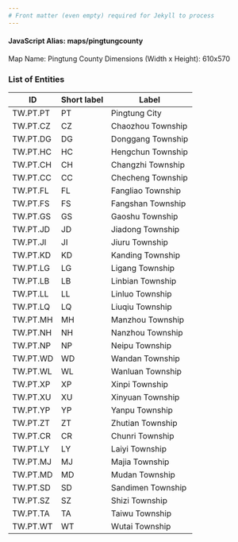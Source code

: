 ```yaml
---
# Front matter (even empty) required for Jekyll to process
---
```


#### JavaScript Alias: maps/pingtungcounty

Map Name: Pingtung County
Dimensions (Width x Height): 610x570





### List of Entities

ID | Short label | Label
---|---|---|
TW.PT.PT | PT | Pingtung City
TW.PT.CZ | CZ | Chaozhou Township
TW.PT.DG | DG | Donggang Township
TW.PT.HC | HC | Hengchun Township		
TW.PT.CH | CH | Changzhi Township
TW.PT.CC | CC | Checheng Township
TW.PT.FL | FL | Fangliao Township
TW.PT.FS | FS | Fangshan Township		
TW.PT.GS | GS | Gaoshu Township
TW.PT.JD | JD | Jiadong Township
TW.PT.JI | JI | Jiuru Township
TW.PT.KD | KD | Kanding Township		
TW.PT.LG | LG | Ligang Township
TW.PT.LB | LB | Linbian Township
TW.PT.LL | LL | Linluo Township
TW.PT.LQ | LQ | Liuqiu Township		
TW.PT.MH | MH | Manzhou Township
TW.PT.NH | NH | Nanzhou Township
TW.PT.NP | NP | Neipu Township
TW.PT.WD | WD | Wandan Township		
TW.PT.WL | WL | Wanluan Township
TW.PT.XP | XP | Xinpi Township
TW.PT.XU | XU | Xinyuan Township
TW.PT.YP | YP | Yanpu Township		
TW.PT.ZT | ZT | Zhutian Township
TW.PT.CR | CR | Chunri Township
TW.PT.LY | LY | Laiyi Township
TW.PT.MJ | MJ | Majia Township		
TW.PT.MD | MD | Mudan Township
TW.PT.SD | SD | Sandimen Township
TW.PT.SZ | SZ | Shizi Township
TW.PT.TA | TA | Taiwu Township		
TW.PT.WT | WT | Wutai Township
